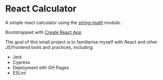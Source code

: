 # React Calculator 

A simple react calculator using the *[string-math](https://www.npmjs.com/package/string-math)* module. 

Bootstrapped with [Create React App](https://github.com/facebook/create-react-app)

The goal of this small project is to familiarise myself with React and other JS/frontend tools and practices, including:

- Jest
- Cypress
- Deployment eith GH Pages
- ESLint
